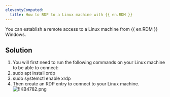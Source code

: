 ```yaml
---
eleventyComputed:
  title: How to RDP to a Linux machine with {{ en.RDM }}
---
```

You can establish a remote access to a Linux machine from {{ en.RDM }} Windows.
## Solution
1. You will first need to run the following commands on your Linux machine to be able to connect:
1. sudo apt install xrdp
1. sudo systemctl enable xrdp
1. Then create an RDP entry to connect to your Linux machine.  
![!!KB4782.png](https://webdevolutions.azureedge.net/docs/en/kb/KB4782.png)
